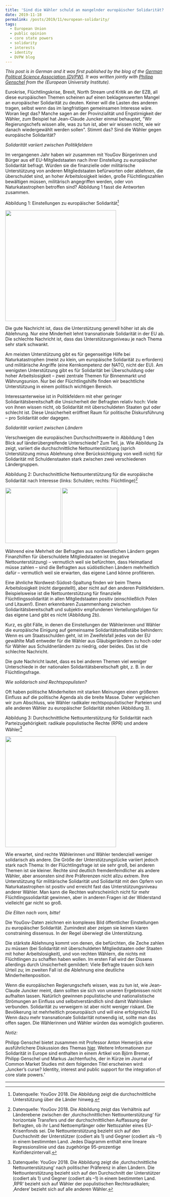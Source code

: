 ```yaml
---
title: 'Sind die Wähler schuld an mangelnder europäischer Solidarität?'
date: 2019-11-18
permalink: /posts/2019/11/european-solidarity/
tags:
  - European Union
  - public opinion
  - core state powers
  - solidarity
  - interests
  - identity
  - DVPW blog
---
```


*This post is in German and it was first published by the blog of the [German Political Science Association (DVPW)](https://www.dvpw.de/blog/blog-beitraege/2019/sind-die-waehler-schuld-an-mangelnder-europaeischer-solidaritaet-ein-beitrag-von-bjoern-bremer-und-philipp-genschel/). It was written jointly with [Philipp Genschel](https://www.eui.eu/DepartmentsAndCentres/PoliticalAndSocialSciences/People/Professors/Genschel) from the (European University Institute).*

Eurokrise, Flüchtlingskrise, Brexit, North Stream und Kritik an der EZB, all diese europäischen Themen scheinen auf einen beklagenswerten Mangel an europäischer Solidarität zu deuten. Keiner will die Lasten des anderen tragen, selbst wenn das im langfristigen gemeinsamen Interesse wäre. Woran liegt das? Manche sagen an der Provinzialität und Engstirnigkeit der Wähler, zum Beispiel hat Jean-Claude Juncker einmal behauptet, "Wir Regierungschefs wissen alle, was zu tun ist, aber wir wissen nicht, wie wir danach wiedergewählt werden sollen". Stimmt das? Sind die Wähler gegen europäische Solidarität?

*Solidarität variiert zwischen Politikfeldern*

Im vergangenen Jahr haben wir zusammen mit YouGov Bürgerinnen und Bürger aus elf EU-Mitgliedstaaten nach ihrer Einstellung zu europäischer Solidarität befragt. Würden sie die finanzielle oder militärische Unterstützung von anderen Mitgliedstaaten befürworten oder ablehnen, die überschuldet sind, an hoher Arbeitslosigkeit leiden, große Flüchtlingszahlen bewältigen müssen, militärisch angegriffen werden, oder von Naturkatastrophen betroffen sind? Abbildung 1 fasst die Antworten zusammen.

Abbildung 1: Einstellungen zu europäischer Solidarität[^1]

<img src="{{ site.url }}/files/images/jcms/figure1.png" width="350">

Die gute Nachricht ist, dass die Unterstützung generell höher ist als die Ablehnung. Nur eine Minderheit lehnt transnationale Solidarität in der EU ab. Die schlechte Nachricht ist, dass das Unterstützungsniveau je nach Thema sehr stark schwankt.

Am meisten Unterstützung gibt es für gegenseitige Hilfe bei Naturkatastrophen (meist zu klein, um europäische Solidarität zu erfordern) und militärische Angriffe (eine Kernkompetenz der NATO, nicht der EU). Am wenigsten Unterstützung gibt es für Solidarität bei Überschuldung oder hoher Arbeitslosigkeit – zwei zentrale Themen für Binnenmarkt und Währungsunion. Nur bei der Flüchtlingshilfe finden wir beachtliche Unterstützung in einem politisch wichtigen Bereich.

Interessanterweise ist in Politikfeldern mit eher geringer Solidaritätsbereitschaft die Unsicherheit der Befragten relativ hoch: Viele von ihnen wissen nicht, ob Solidarität mit überschuldeten Staaten gut oder schlecht ist. Diese Unsicherheit eröffnet Raum für politische Diskursführung – pro Solidarität oder dagegen.

*Solidarität variiert zwischen Ländern*

Verschweigen die europäischen Durchschnittswerte in Abbildung 1 den Blick auf länderübergreifende Unterschiede? Zum Teil, ja. Wie Abbildung 2a zeigt, variiert die durchschnittliche Nettounterstützung (sprich Unterstützung minus Ablehnung ohne Berücksichtigung von weiß nicht) für Solidarität mit Schuldenstaaten stark zwischen zwei verschiedenen Ländergruppen.

Abbildung 2: Durchschnittliche Nettounterstützung für die europäische Solidarität nach Interesse (links: Schulden; rechts: Flüchtlinge)[^2]

<img src="{{ site.url }}/files/images/jcms/figure2a.png" width="175"> <img src="{{ site.url }}/files/images/jcms/figure2b.png" width="175">

Während eine Mehrheit der Befragten aus nordwestlichen Ländern gegen Finanzhilfen für überschuldete Mitgliedstaaten ist (negative Nettounterstützung) – vermutlich weil sie befürchten, dass Heimatland müsse zahlen – sind die Befragten aus südöstlichen Ländern mehrheitlich dafür – vermutlich weil sie erwarten, das eigene Land könne profitieren.

Eine ähnliche Nordwest-Südost-Spaltung finden wir beim Thema Arbeitslosigkeit (nicht dargestellt), aber nicht auf den anderen Politikfeldern. Beispielsweise ist die Nettounterstützung für finanzielle Flüchtlingssolidarität in allen Mitgliedstaaten positiv (einschließlich Polen und Litauen!). Einen erkennbaren Zusammenhang zwischen Solidaritätsbereitschaft und subjektiv empfundenen Verteilungsfolgen für das eigene Land gibt es nicht (Abbildung 2b).

Kurz, es gibt Fälle, in denen die Einstellungen der Wählerinnen und Wähler die europäische Einigung auf gemeinsame Solidaritätsmaßstäbe behindern: Wenn es um Staatsschulden geht, ist im Zweifelsfall jedes von der EU gewählte Maß entweder für die Wähler aus Gläubigerländern zu hoch oder für Wähler aus Schuldnerländern zu niedrig, oder beides. Das ist die schlechte Nachricht.

Die gute Nachricht lautet, dass es bei anderen Themen viel weniger Unterschiede in der nationalen Solidaritätsbereitschaft gibt, z. B. in der Flüchtlingsfrage.

*Wie solidarisch sind Rechtspopulisten?*

Oft haben politische Minderheiten mit starken Meinungen einen größeren Einfluss auf die politische Agenda als die breite Masse. Daher vergleichen wir zum Abschluss, wie Wähler radikaler rechtspopulistischer Parteien und alle anderen Wähler zu europäischer Solidarität stehen (Abbildung 3).

Abbildung 3: Durchschnittliche Nettounterstützung für Solidarität nach Parteizugehörigkeit: radikale populistische Rechte (RPR) und andere Wähler[^3]

<img src="{{ site.url }}/files/images/jcms/figure3.png" width="350">

Wie erwartet, sind rechte Wählerinnen und Wähler tendenziell weniger solidarisch als andere. Die Größe der Unterstützungslücke variiert jedoch stark nach Thema: In der Flüchtlingsfrage ist sie sehr groß, bei anderen Themen ist sie kleiner. Rechte sind deutlich fremdenfeindlicher als andere Wähler, aber ansonsten sind ihre Präferenzen nicht allzu extrem. Ihre Unterstützung für militärische Solidarität und Solidarität mit den Opfern von Naturkatastrophen ist positiv und erreicht fast das Unterstützungsniveau anderer Wähler. Man kann die Rechten wahrscheinlich nicht für mehr Flüchtlingssolidarität gewinnen, aber in anderen Fragen ist der Widerstand vielleicht gar nicht so groß.

*Die Eliten nach vorn, bitte!*

Die YouGov-Daten zeichnen ein komplexes Bild öffentlicher Einstellungen zu europäischer Solidarität. Zumindest aber zeigen sie keinen klaren constraining dissensus. In der Regel überwiegt die Unterstützung.

Die stärkste Ablehnung kommt von denen, die befürchten, die Zeche zahlen zu müssen (bei Solidarität mit überschuldeten Mitgliedstaaten oder Staaten mit hoher Arbeitslosigkeit), und von rechten Wählern, die nichts mit Flüchtlingen zu schaffen haben wollen. Im ersten Fall wird der Dissens allerdings durch Unsicherheit gemildert: Viele Befragte trauen sich kein Urteil zu; im zweiten Fall ist die Ablehnung eine deutliche Minderheitenposition.

Wenn die europäischen Regierungschefs wissen, was zu tun ist, wie Jean-Claude Juncker meint, dann sollten sie sich von unseren Ergebnissen nicht aufhalten lassen. Natürlich gewinnen populistische und nationalistische Strömungen an Einfluss und selbstverständlich sind damit Wahlrisiken verbunden. Solidarität zu verweigern ist aber nicht weniger riskant. Die Bevölkerung ist mehrheitlich proeuropäisch und will eine erfolgreiche EU. Wenn dazu mehr transnationale Solidarität notwendig ist, sollte man das offen sagen. Die Wählerinnen und Wähler würden das womöglich goutieren.

[^1]: Datenquelle: YouGov 2018. Die Abbildung zeigt die durchschnittliche Unterstützung über die Länder hinweg.
[^2]: Datenquelle: YouGov 2018. Die Abbildung zeigt das Verhältnis auf Länderebene zwischen der ‚durchschnittlichen Nettounterstützung‘ für horizontale Transfers und der durchschnittlichen Auffassung der Befragten, ob ihr Land Nettoempfänger oder Nettozahler eines EU-Krisenfonds sei. Die Nettounterstützung bezieht sich auf den Durchschnitt der Unterstützer (codiert als 1) und Gegner (codiert als –1) in einem bestimmten Land. Jedes Diagramm enthält eine lineare Regressionslinie und das zugehörige 95-prozentige Konfidenzintervall.
[^3]: Datenquelle: YouGov 2018. Die Abbildung zeigt die ‚durchschnittliche Nettounterstützung‘ nach politischer Präferenz in allen Ländern. Die Nettounterstützung bezieht sich auf den Durchschnitt der Unterstützer (codiert als 1) und Gegner (codiert als –1) in einem bestimmten Land. ‚RPR‘ bezieht sich auf Wähler der populistischen Rechtsradikalen; ‚Andere‘ bezieht sich auf alle anderen Wähler.

*Notiz:*

Philipp Genschel bietet zusammen mit Professor Anton Hemerijck eine ausführlichere Diskussion des Themas [hier](https://cadmus.eui.eu/handle/1814/53967). Weitere Informationen zur Solidarität in Europe sind enthalten in einem Artikel von Björn Bremer, Philipp Genschel und Markus Jachtenfuchs, der in Kürze im Journal of Common Market Studies mit dem folgenden Titel erscheinen wird: ‚Juncker’s curse? Identity, interest and public support for the integration of core state powers.’

------